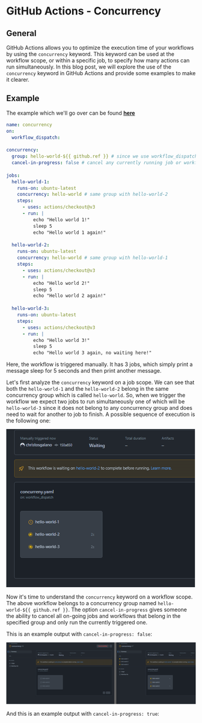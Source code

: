 # GitHub Actions - Concurrency

## General

GitHub Actions allows you to optimize the execution time of your workflows by using the `concurrency` keyword. This keyword can be used at the workflow scope, or within a specific job, to specify how many actions can run simultaneously. In this blog post, we will explore the use of the `concurrency` keyword in GitHub Actions and provide some examples to make it clearer.

## Example

The example which we'll go over can be found [**here**](https://github.com/christosgalano/GitHub-Actions-Deep-Dive/blob/main/.github/workflows/concurreny.yaml)

```yaml
name: concurrency
on:
  workflow_dispatch:

concurrency:
  group: hello-world-${{ github.ref }} # since we use workflow_dispatch ${{ github.ref }} will be the branch from which the workflow is executed
  cancel-in-progress: false # cancel any currently running job or workflow in the same concurrency group and proceed with the new one

jobs:
  hello-world-1:
    runs-on: ubuntu-latest
    concurrency: hello-world # same group with hello-world-2
    steps:
      - uses: actions/checkout@v3
      - run: |
          echo "Hello world 1!"
          sleep 5
          echo "Hello world 1 again!"

  hello-world-2:
    runs-on: ubuntu-latest
    concurrency: hello-world # same group with hello-world-1
    steps:
      - uses: actions/checkout@v3
      - run: |
          echo "Hello world 2!"
          sleep 5
          echo "Hello world 2 again!"

  hello-world-3:
    runs-on: ubuntu-latest
    steps:
      - uses: actions/checkout@v3
      - run: |
          echo "Hello world 3!"
          sleep 5
          echo "Hello world 3 again, no waiting here!"

```

Here, the workflow is triggered manually. It has 3 jobs, which simply print a message sleep for 5 seconds and then print another message.

Let's first analyze the `concurrency` keyword on a job scope. We can see that both the `hello-world-1` and the `hello-world-2` belong in the same concurrency group which is called `hello-world`. So, when we trigger the workflow we expect two jobs to run simultaneously one of which will be `hello-world-3` since it does not belong to any concurrency group and does need to wait for another to job to finish. A possible sequence of execution is the following one:

![concurrency-job-scope](../../images/concurrency-job-scope.png)

Now it's time to understand the `concurrency` keyword on a workflow scope. The above workflow belongs to a concurrency group named `hello-world-${{ github.ref }}`. The option `cancel-in-progress` gives someone the ability to cancel all on-going jobs and workflows that belong in the specified group and only run the currently triggered one.

This is an example output with `cancel-in-progress: false`:

![concurrency-workflow-scope-no-cancel](../../images/concurrency-workflow-scope-no-cancel.png)

And this is an example output with `cancel-in-progress: true`:

